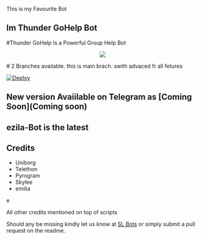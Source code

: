This is my Favourite Bot

## Im Thunder GoHelp Bot

#Thunder GoHelp Is a Powerful Group Help Bot
<p align="center">
  <img src="https://telegra.ph/file/166d6f00c76d77154e994.jpg">
</p>
# 2 Branches available. this is main brach. swith advaced fr all fetures

[![Deploy](https://www.herokucdn.com/deploy/button.svg)](https://heroku.com/deploy?template=https://github.com/slbotofficial11/ezila)


## New version Avaiilable on Telegram as [Coming Soon](Coming soon)
## ezila-Bot is the latest




## Credits

 - Uniborg
 - Telethon
 - Pyrogram
 - Skylee
 - emilia

e

All other credits mentioned on top of scripts

Should any be missing kindly let us know at [SL Bots](https://t.me/slhitbotofficial) or simply submit a pull request on the readme.
